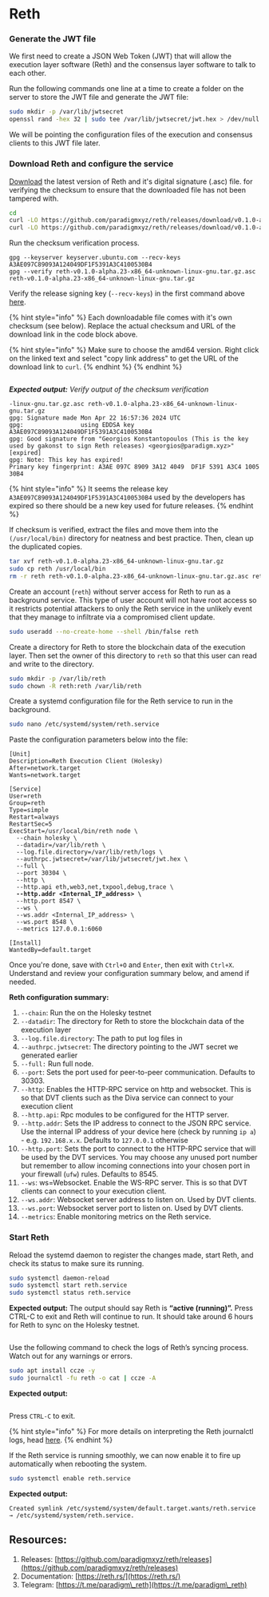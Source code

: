# Reth

### Generate the JWT file

We first need to create a JSON Web Token (JWT) that will allow the execution layer software (Reth) and the consensus layer software to talk to each other.

Run the following commands one line at a time to create a folder on the server to store the JWT file and generate the JWT file:

```bash
sudo mkdir -p /var/lib/jwtsecret
openssl rand -hex 32 | sudo tee /var/lib/jwtsecret/jwt.hex > /dev/null
```

We will be pointing the configuration files of the execution and consensus clients to this JWT file later.

### Download Reth and configure the service

[Download](https://github.com/paradigmxyz/reth/releases) the latest version of Reth and it's digital signature (.asc) file. for verifying the checksum to ensure that the downloaded file has not been tampered with.

```bash
cd
curl -LO https://github.com/paradigmxyz/reth/releases/download/v0.1.0-alpha.23/reth-v0.1.0-alpha.23-x86_64-unknown-linux-gnu.tar.gz
curl -LO https://github.com/paradigmxyz/reth/releases/download/v0.1.0-alpha.23/reth-v0.1.0-alpha.23-x86_64-unknown-linux-gnu.tar.gz.asc
```

Run the checksum verification process.

```
gpg --keyserver keyserver.ubuntu.com --recv-keys A3AE097C89093A124049DF1F5391A3C4100530B4
gpg --verify reth-v0.1.0-alpha.23-x86_64-unknown-linux-gnu.tar.gz.asc reth-v0.1.0-alpha.23-x86_64-unknown-linux-gnu.tar.gz
```

Verify the release signing key (`--recv-keys`) in the first command above [here](https://reth.rs/installation/binaries.html).

{% hint style="info" %}
Each downloadable file comes with it's own checksum (see below). Replace the actual checksum and URL of the download link in the code block above.

{% hint style="info" %}
Make sure to choose the amd64 version. Right click on the linked text and select "copy link address" to get the URL of the download link to `curl`.
{% endhint %}
{% endhint %}

<figure><img src="../../.gitbook/assets/image (1) (1) (1) (1) (1) (1) (1) (1) (1) (1) (1) (1) (1).png" alt=""><figcaption></figcaption></figure>

_**Expected output:** Verify output of the checksum verification_

```
-linux-gnu.tar.gz.asc reth-v0.1.0-alpha.23-x86_64-unknown-linux-gnu.tar.gz
gpg: Signature made Mon Apr 22 16:57:36 2024 UTC
gpg:                using EDDSA key A3AE097C89093A124049DF1F5391A3C4100530B4
gpg: Good signature from "Georgios Konstantopoulos (This is the key used by gakonst to sign Reth releases) <georgios@paradigm.xyz>" [expired]
gpg: Note: This key has expired!
Primary key fingerprint: A3AE 097C 8909 3A12 4049  DF1F 5391 A3C4 1005 30B4
```

{% hint style="info" %}
It seems the release key `A3AE097C89093A124049DF1F5391A3C4100530B4` used by the developers has expired so there should be a new key used for future releases.
{% endhint %}

If checksum is verified, extract the files and move them into the `(/usr/local/bin)` directory for neatness and best practice. Then, clean up the duplicated copies.

```bash
tar xvf reth-v0.1.0-alpha.23-x86_64-unknown-linux-gnu.tar.gz
sudo cp reth /usr/local/bin
rm -r reth reth-v0.1.0-alpha.23-x86_64-unknown-linux-gnu.tar.gz.asc reth-v0.1.0-alpha.23-x86_64-unknown-linux-gnu.tar.gz
```

Create an account (`reth`) without server access for Reth to run as a background service. This type of user account will not have root access so it restricts potential attackers to only the Reth service in the unlikely event that they manage to infiltrate via a compromised client update.

```bash
sudo useradd --no-create-home --shell /bin/false reth
```

Create a directory for Reth to store the blockchain data of the execution layer. Then set the owner of this directory to `reth` so that this user can read and write to the directory.

```bash
sudo mkdir -p /var/lib/reth
sudo chown -R reth:reth /var/lib/reth
```

Create a systemd configuration file for the Reth service to run in the background.

```bash
sudo nano /etc/systemd/system/reth.service
```

Paste the configuration parameters below into the file:

<pre class="language-bash"><code class="lang-bash">[Unit]
Description=Reth Execution Client (Holesky)
After=network.target
Wants=network.target

[Service]
User=reth
Group=reth
Type=simple
Restart=always
RestartSec=5
ExecStart=/usr/local/bin/reth node \
  --chain holesky \
  --datadir=/var/lib/reth \
  --log.file.directory=/var/lib/reth/logs \
  --authrpc.jwtsecret=/var/lib/jwtsecret/jwt.hex \
  --full \
  --port 30304 \
  --http \
  --http.api eth,web3,net,txpool,debug,trace \
<strong>  --http.addr &#x3C;Internal_IP_address> \
</strong>  --http.port 8547 \
  --ws \
  --ws.addr &#x3C;Internal_IP_address> \
  --ws.port 8548 \
  --metrics 127.0.0.1:6060
  
[Install]
WantedBy=default.target
</code></pre>

Once you're done, save with `Ctrl+O` and `Enter`, then exit with `Ctrl+X`. Understand and review your configuration summary below, and amend if needed.

**Reth configuration summary:**

1. `--chain`: Run the on the Holesky testnet
2. `--datadir`: The directory for Reth to store the blockchain data of the execution layer
3. `--log.file.directory`: The path to put log files in
4. `--authrpc.jwtsecret`: The directory pointing to the JWT secret we generated earlier
5. `--full:` Run full node.
6. `--port`: Sets the port used for peer-to-peer communication. Defaults to 30303.
7. `--http`: Enables the HTTP-RPC service on http and websocket. This is so that DVT clients such as the Diva service can connect to your execution client &#x20;
8. `--http.api`: Rpc modules to be configured for the HTTP server.
9. `--http.addr`: Sets the IP address to connect to the JSON RPC service. Use the internal IP address of your device here (check by running `ip a`) - e.g. `192.168.x.x`. Defaults to `127.0.0.1` otherwise
10. `--http.port`: Sets the port to connect to the HTTP-RPC service that will be used by the DVT services. You may choose any unused port number but remember to allow incoming connections into your chosen port in your firewall (`ufw`) rules. Defaults to 8545.
11. `--ws`: ws=Websocket. Enable the WS-RPC server. This is so that DVT clients can connect to your execution client.
12. `--ws.addr`: Websocket server address to listen on. Used by DVT clients.
13. `--ws.port`: Websocket server port to listen on. Used by DVT clients.
14. `--metrics`: Enable monitoring metrics on the Reth service.

### Start Reth

Reload the systemd daemon to register the changes made, start Reth, and check its status to make sure its running.

```bash
sudo systemctl daemon-reload
sudo systemctl start reth.service
sudo systemctl status reth.service
```

**Expected output:** The output should say Reth is **“active (running)”.** Press CTRL-C to exit and Reth will continue to run. It should take around 6 hours for Reth to sync on the Holesky testnet.

<figure><img src="../../.gitbook/assets/image (1) (1) (1) (1) (1) (1) (1) (1) (1) (1) (1) (1) (1) (1).png" alt=""><figcaption></figcaption></figure>

Use the following command to check the logs of Reth’s syncing process. Watch out for any warnings or errors.

```bash
sudo apt install ccze -y
sudo journalctl -fu reth -o cat | ccze -A
```

**Expected output:**

<figure><img src="../../.gitbook/assets/image (2) (1) (1) (1) (1) (1) (1) (1) (1) (1).png" alt=""><figcaption></figcaption></figure>

Press `CTRL-C` to exit.

{% hint style="info" %}
For more details on interpreting the Reth journalctl logs, head [here](https://geth.ethereum.org/docs/fundamentals/logs).
{% endhint %}

If the Reth service is running smoothly, we can now enable it to fire up automatically when rebooting the system.

```bash
sudo systemctl enable reth.service
```

**Expected output:**

```
Created symlink /etc/systemd/system/default.target.wants/reth.service → /etc/systemd/system/reth.service.
```

## Resources:

1. Releases: [https://github.com/paradigmxyz/reth/releases](https://github.com/paradigmxyz/reth/releases)
2. Documentation: [https://reth.rs/](https://reth.rs/)
3. Telegram: [https://t.me/paradigm\_reth](https://t.me/paradigm\_reth)
